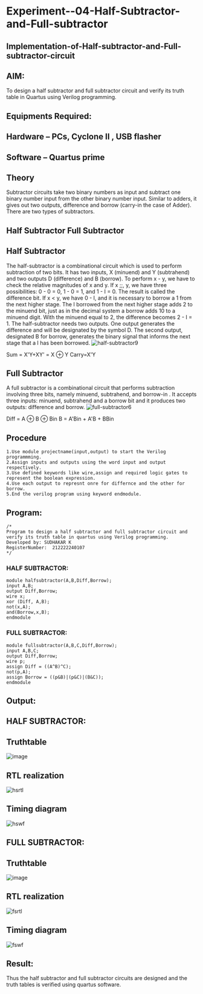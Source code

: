 # Experiment--04-Half-Subtractor-and-Full-subtractor
## Implementation-of-Half-subtractor-and-Full-subtractor-circuit
## AIM:
To design a half subtractor and full subtractor circuit and verify its truth table in Quartus using Verilog programming.

## Equipments Required:
## Hardware – PCs, Cyclone II , USB flasher
## Software – Quartus prime
## Theory
Subtractor circuits take two binary numbers as input and subtract one binary number input from the other binary number input. Similar to adders, it gives out two outputs, difference and borrow (carry-in the case of Adder). There are two types of subtractors.

## Half Subtractor Full Subtractor
## Half Subtractor
The half-subtractor is a combinational circuit which is used to perform subtraction of two bits. It has two inputs, X (minuend) and Y (subtrahend) and two outputs D (difference) and B (borrow). To perform x - y, we have to check the relative magnitudes of x and y. If x ;;, y, we have three possibilities: 0 - 0 = 0, 1 - 0 = 1, and 1 - I = 0. The result is called the difference bit. If x < y, we have 0 - I, and it is necessary to borrow a 1 from the next higher stage. The I borrowed from the next higher stage adds 2 to the minuend bit, just as in the decimal system a borrow adds 10 to a minuend digit. With the minuend equal to 2, the difference becomes 2 - I = 1. The half-subtractor needs two outputs. One output generates the difference and will be designated by the symbol D. The second output, designated B for borrow, generates the binary signal that informs the next stage that a I has been borrowed.
![half-subtractor9](https://user-images.githubusercontent.com/36288975/166112538-58c3bc7c-ee5d-4e6a-ac8d-8e8328efe27a.png)


Sum = X'Y+XY' = X ⊕ Y
Carry=X'Y

## Full Subtractor
A full subtractor is a combinational circuit that performs subtraction involving three bits, namely minuend, subtrahend, and borrow-in . It accepts three inputs: minuend, subtrahend and a borrow bit and it produces two outputs: difference and borrow. 
![full-subtractor6](https://user-images.githubusercontent.com/36288975/166112541-24c68359-3de8-4674-ae22-8272ffc385ed.png)


Diff = A ⊕ B ⊕ Bin B = A'Bin + A'B + BBin

## Procedure
```
1.Use module projectname(input,output) to start the Verilog programmming.
2.Assign inputs and outputs using the word input and output respectively. 
3.Use defined keywords like wire,assign and required logic gates to represent the boolean expression.
4.Use each output to represnt onre for differnce and the other for borrow.
5.End the verilog program using keyword endmodule.
```


## Program:
```
/*
Program to design a half subtractor and full subtractor circuit and verify its truth table in quartus using Verilog programming.
Developed by: SUDHAKAR K
RegisterNumber:  212222240107
*/
```
### HALF SUBTRACTOR:
```
module halfsubtractor(A,B,Diff,Borrow);
input A,B;
output Diff,Borrow;
wire x;
xor (Diff, A,B);
not(x,A);
and(Borrow,x,B);
endmodule
```
### FULL SUBTRACTOR:
```
module fullsubtractor(A,B,C,Diff,Borrow);
input A,B,C;
output Diff,Borrow;
wire p;
assign Diff = ((A^B)^C);
not(p,A);
assign Borrow = ((p&B)|(p&C)|(B&C));
endmodule
```
## Output:
## HALF SUBTRACTOR:
## Truthtable
![image](https://user-images.githubusercontent.com/118466561/231668719-c365e655-bd19-469d-835c-f6520b608e3f.png)
##  RTL realization
![hsrtl](https://user-images.githubusercontent.com/118466561/231668869-8d7f1c0b-aea3-4a54-a109-d8e4ba874185.png)

## Timing diagram 
![hswf](https://user-images.githubusercontent.com/118466561/231668976-d241f14b-eefe-4bc9-9fb0-a0eddc40a888.png)
## FULL SUBTRACTOR:
## Truthtable
![image](https://user-images.githubusercontent.com/118466561/231669196-6870977a-62b1-4ce8-8090-8e913fb0ec2d.png)

##  RTL realization
![fsrtl](https://user-images.githubusercontent.com/118466561/231669255-45b8f38c-c293-4b87-8121-de268101ca07.png)

## Timing diagram 
![fswf](https://user-images.githubusercontent.com/118466561/231669287-03282605-0a0f-432a-be64-75227fe6ef99.png)

## Result:
Thus the half subtractor and full subtractor circuits are designed and the truth tables is verified using quartus software.
